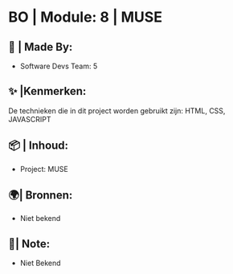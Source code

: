 # BO | Module: 8 | MUSE
## 🧩 | Made By:
* Software Devs Team: 5
## ✨ |Kenmerken:
De technieken die in dit project worden gebruikt zijn: HTML, CSS, JAVASCRIPT
## 📦 | Inhoud:
* Project:
  MUSE
## 🌍| Bronnen:
* Niet bekend
## 📝| Note:
* Niet Bekend

